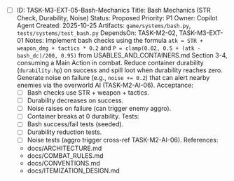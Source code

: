 - [ ] ID: TASK-M3-EXT-05-Bash-Mechanics
  Title: Bash Mechanics (STR Check, Durability, Noise)
  Status: Proposed
  Priority: P1
  Owner: Copilot Agent
  Created: 2025-10-25
  Artifacts: `game/systems/bash.py`, `tests/systems/test_bash.py`
  DependsOn: TASK-M2-02, TASK-M3-EXT-01
  Notes:
  Implement bash checks using the formula `atk = STR + weapon_dmg + tactics * 0.2` and `P = clamp(0.02, 0.5 + (atk - bash_dc)/200, 0.95)` from USABLES_AND_CONTAINERS.md Section 3-4, consuming a Main Action in combat.
  Reduce container durability (`durability.hp`) on success and spill loot when durability reaches zero.
  Generate noise on failure (e.g., `noise += 0.2`) that can alert nearby enemies via the overworld AI (TASK-M2-AI-06).
  Acceptance:
  - [ ] Bash checks use STR + weapon + tactics.
  - [ ] Durability decreases on success.
  - [ ] Noise raises on failure (can trigger enemy aggro).
  - [ ] Container breaks at 0 durability.
  Tests:
  - [ ] Bash success/fail tests (seeded).
  - [ ] Durability reduction tests.
  - [ ] Noise tests (aggro trigger cross-ref TASK-M2-AI-06).
  References:
  - docs/ARCHITECTURE.md
  - docs/COMBAT_RULES.md
  - docs/CONVENTIONS.md
  - docs/ITEMIZATION_DESIGN.md
